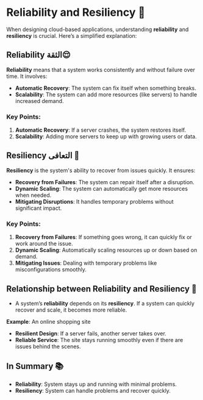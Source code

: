 # **Reliability and Resiliency** 🔧

When designing cloud-based applications, understanding **reliability** and **resiliency** is crucial. Here’s a simplified explanation:

## **Reliability** الثقة😌

**Reliability** means that a system works consistently and without failure over time. It involves:

- **Automatic Recovery**: The system can fix itself when something breaks.
- **Scalability**: The system can add more resources (like servers) to handle increased demand.

### **Key Points**:

1. **Automatic Recovery**: If a server crashes, the system restores itself.
2. **Scalability**: Adding more servers to keep up with growing users or data.

## **Resiliency** التعافى 💪

**Resiliency** is the system's ability to recover from issues quickly. It ensures:

- **Recovery from Failures**: The system can repair itself after a disruption.
- **Dynamic Scaling**: The system can automatically get more resources when needed.
- **Mitigating Disruptions**: It handles temporary problems without significant impact.

### **Key Points**:

1. **Recovery from Failures**: If something goes wrong, it can quickly fix or work around the issue.
2. **Dynamic Scaling**: Automatically scaling resources up or down based on demand.
3. **Mitigating Issues**: Dealing with temporary problems like misconfigurations smoothly.

## **Relationship between Reliability and Resiliency** 🔄

- A system’s **reliability** depends on its **resiliency**. If a system can quickly recover and scale, it becomes more reliable.

**Example**: An online shopping site

- **Resilient Design**: If a server fails, another server takes over.
- **Reliable Service**: The site stays running smoothly even if there are issues behind the scenes.

## **In Summary** 📚

- **Reliability**: System stays up and running with minimal problems.
- **Resiliency**: System can handle problems and recover quickly.

